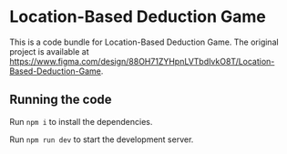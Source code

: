 
  # Location-Based Deduction Game

  This is a code bundle for Location-Based Deduction Game. The original project is available at https://www.figma.com/design/88OH71ZYHpnLVTbdIvkO8T/Location-Based-Deduction-Game.

  ## Running the code

  Run `npm i` to install the dependencies.

  Run `npm run dev` to start the development server.
  